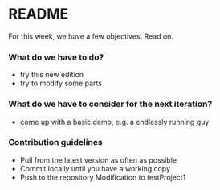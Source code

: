 # README #

For this week, we have a few objectives. Read on.

### What do we have to do? ###

* try this new edition
* try to modify some parts


### What do we have to consider for the next iteration? ###

* come up with a basic demo, e.g. a endlessly running guy

### Contribution guidelines ###

* Pull from the latest version as often as possible
* Commit locally until you have a working copy
* Push to the  repository
Modification to testProject1
